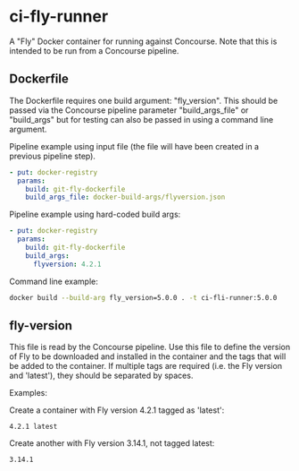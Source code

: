 # ci-fly-runner
A "Fly" Docker container for running against Concourse. Note that this is intended to be run from a Concourse pipeline.

## Dockerfile
The Dockerfile requires one build argument: "fly_version". This should be passed via the Concourse pipeline parameter "build_args_file" or "build_args" but for testing can also be passed in using a command line argument.

Pipeline example using input file (the file will have been created in a previous pipeline step).
```yaml
- put: docker-registry
  params:
    build: git-fly-dockerfile
    build_args_file: docker-build-args/flyversion.json
```

Pipeline example using hard-coded build args:
```yaml
- put: docker-registry
  params:
    build: git-fly-dockerfile
    build_args:
      flyversion: 4.2.1
```

Command line example:
```bash
docker build --build-arg fly_version=5.0.0 . -t ci-fli-runner:5.0.0
```

## fly-version
This file is read by the Concourse pipeline. Use this file to define the version of Fly to be downloaded and installed in the container and the tags that will be added to the container.
If multiple tags are required (i.e. the Fly version and 'latest'), they should be separated by spaces.

Examples:

Create a container with Fly version 4.2.1 tagged as 'latest':
```
4.2.1 latest
```
Create another with Fly version 3.14.1, not tagged latest:
```
3.14.1
```
